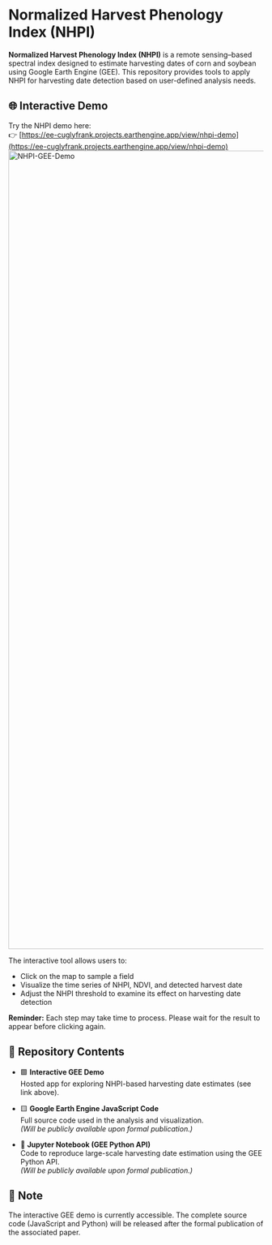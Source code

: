 # Normalized Harvest Phenology Index (NHPI)

**Normalized Harvest Phenology Index (NHPI)** is a remote sensing–based spectral index designed to estimate harvesting dates of corn and soybean using Google Earth Engine (GEE). This repository provides tools to apply NHPI for harvesting date detection based on user-defined analysis needs.

## 🌐 Interactive Demo

Try the NHPI demo here:  
👉 [https://ee-cuglyfrank.projects.earthengine.app/view/nhpi-demo](https://ee-cuglyfrank.projects.earthengine.app/view/nhpi-demo)
<img width="3832" height="1575" alt="NHPI-GEE-Demo" src="https://github.com/user-attachments/assets/0339c073-0b30-4f94-a51c-3bfcb8a7582f" />

The interactive tool allows users to:
<ul>
  <li>Click on the map to sample a field</li>
  <li>Visualize the time series of NHPI, NDVI, and detected harvest date</li>
  <li>Adjust the NHPI threshold to examine its effect on harvesting date detection</li>
</ul>

<p><strong>Reminder:</strong> Each step may take time to process. Please wait for the result to appear before clicking again.</p>



## 📂 Repository Contents

- 🟩 **Interactive GEE Demo**  
  Hosted app for exploring NHPI-based harvesting date estimates (see link above).

- 🟨 **Google Earth Engine JavaScript Code**  
  Full source code used in the analysis and visualization.  
  *(Will be publicly available upon formal publication.)*

- 🐍 **Jupyter Notebook (GEE Python API)**  
  Code to reproduce large-scale harvesting date estimation using the GEE Python API.  
  *(Will be publicly available upon formal publication.)*

## 📢 Note

The interactive GEE demo is currently accessible. The complete source code (JavaScript and Python) will be released after the formal publication of the associated paper.

